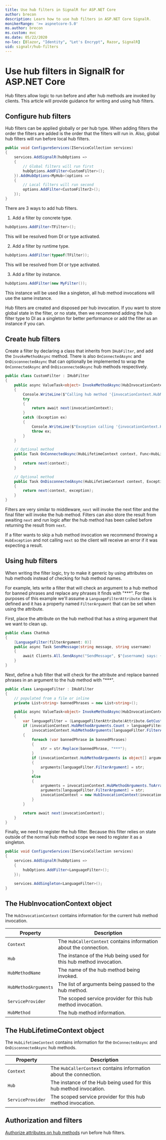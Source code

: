 ```yaml
---
title: Use hub filters in SignalR for ASP.NET Core
author: brecon
description: Learn how to use hub filters in ASP.NET Core SignalR.
monikerRange: '>= aspnetcore-5.0'
ms.author: brecon
ms.custom: mvc
ms.date: 05/22/2020
no-loc: [Blazor, "Identity", "Let's Encrypt", Razor, SignalR]
uid: signalr/hub-filters
---
```


# Use hub filters in SignalR for ASP.NET Core

Hub filters allow logic to run before and after hub methods are invoked by clients. This article will provide guidance for writing and using hub filters.

## Configure hub filters

Hub filters can be applied globally or per hub type. When adding filters the order the filters are added is the order that the filters will run in. Also, global hub filters will run before local hub filters.

```csharp
public void ConfigureServices(IServiceCollection services)
{
    services.AddSignalR(hubOptions =>
    {
        // Global filters will run first
        hubOptions.AddFilter<CustomFilter>();
    }).AddHubOptions<MyHub>(options =>
    {
        // Local filters will run second
        options.AddFilter<CustomFilter2>();
    });
}
```

There are 3 ways to add hub filters.
1. Add a filter by concrete type.

```csharp
hubOptions.AddFilter<TFilter>();
```

This will be resolved from DI or type activated.

2. Add a filter by runtime type.

```csharp
hubOptions.AddFilter(typeof(TFilter));
```

This will be resolved from DI or type activated.

3. Add a filter by instance.

```csharp
hubOptions.AddFilter(new MyFilter());
```

This instance will be used like a singleton, all hub method invocations will use the same instance.

Hub filters are created and disposed per hub invocation. If you want to store global state in the filter, or no state, then we recommend adding the hub filter type to DI as a singleton for better performance or add the filter as an instance if you can.

## Create hub filters

Create a filter by declaring a class that inherits from `IHubFilter`, and add the `InvokeMethodAsync` method. There is also `OnConnectedAsync` and `OnDisconnectedAsync` that can optionally be implemented to wrap the `OnConnectedAsync` and `OnDisconnectedAsync` hub methods respectively.

```csharp
public class CustomFilter : IHubFilter
{
    public async ValueTask<object> InvokeMethodAsync(HubInvocationContext invocationContext, Func<HubInvocationContext, ValueTask<object>> next)
    {
        Console.WriteLine($"Calling hub method '{invocationContext.HubMethodName}'");
        try
        {
            return await next(invocationContext);
        }
        catch (Exception ex)
        {
            Console.WriteLine($"Exception calling '{invocationContext.HubMethodName}'");
            throw ex;
        }
    }

    // Optional method
    public Task OnConnectedAsync(HubLifetimeContext context, Func<HubLifetimeContext, Task> next)
    {
        return next(context);
    }

    // Optional method
    public Task OnDisconnectedAsync(HubLifetimeContext context, Exception exception, Func<HubLifetimeContext, Exception, Task> next)
    {
        return next(context, exception);
    }
}
```

Filters are very similar to middleware, `next` will invoke the next filter and the final filter will invoke the hub method. Filters can also store the result from awaiting `next` and run logic after the hub method has been called before returning the result from `next`.

If a filter wants to skip a hub method invocation we recommend throwing a `HubException` and not calling `next` so the client will receive an error if it was expecting a result.

## Using hub filters

When writing the filter logic, try to make it generic by using attributes on hub methods instead of checking for hub method names.

For example, lets write a filter that will check an argument to a hub method for banned phrases and replace any phrases it finds with "***".
For the purposes of this example we'll assume a `LanguageFilterAttribute` class is defined and it has a property named `FilterArgument` that can be set when using the attribute.

First, place the attribute on the hub method that has a string argument that we want to clean up.
```csharp
public class ChatHub
{
    [LanguageFilter(filterArgument: 0)]
    public async Task SendMessage(string message, string username)
    {
        await Clients.All.SendAsync("SendMessage", $"{username} says: {message}");
    }
}
```

Next, define a hub filter that will check for the attribute and replace banned phrases in an argument to the hub method with "***".
```csharp
public class LanguageFilter : IHubFilter
{
    // populated from a file or inline
    private List<string> bannedPhrases = new List<string>();

    public async ValueTask<object> InvokeMethodAsync(HubInvocationContext invocationContext, Func<HubInvocationContext, ValueTask<object>> next)
    {
        var languageFilter = (LanguageFilterAttribute)Attribute.GetCustomAttribute(invocationContext.HubMethod, typeof(LanguageFilterAttribute));
        if (invocationContext.HubMethodArguments.Count > languageFilter.FilterArgument &&
            invocationContext.HubMethodArguments[languageFilter.FilterArgument] is string str)
        {
            foreach (var bannedPhrase in bannedPhrases)
            {
                str = str.Replace(bannedPhrase, "***");
            }
            if (invocationContext.HubMethodArguments is object[] arguments)
            {
                arguments[languageFilter.FilterArgument] = str;
            }
            else
            {
                arguments = invocationContext.HubMethodArguments.ToArray();
                arguments[languageFilter.FilterArgument] = str;
                invocationContext = new HubInvocationContext(invocationContext.Context, invocationContext.ServiceProvider, invocationContext.Hub, invocationContext.HubMethod, arguments);
            }
        }

        return await next(invocationContext);
    }
}
```

Finally, we need to register the hub filter. Because this filter relies on state outside of the normal hub method scope we need to register it as a singleton.
```csharp
public void ConfigureServices(IServiceCollection services)
{
    services.AddSignalR(hubOptions =>
    {
        hubOptions.AddFilter<LanguageFilter>();
    });

    services.AddSingleton<LanguageFilter>();
}
```

## The HubInvocationContext object

The `HubInvocationContext` contains information for the current hub method invocation.

| Property | Description |
| ------ | ----------- |
| `Context ` | The `HubCallerContext` contains information about the connection. |
| `Hub` | The instance of the Hub being used for this hub method invocation. |
| `HubMethodName` | The name of the hub method being invoked. |
| `HubMethodArguments` | The list of arguments being passed to the hub method. |
| `ServiceProvider` | The scoped service provider for this hub method invocation. |
| `HubMethod` | The hub method information. |

## The HubLifetimeContext object

The `HubLifetimeContext` contains information for the `OnConnectedAsync` and `OnDisconnectedAsync` hub methods.

| Property | Description |
| ------ | ----------- |
| `Context ` | The `HubCallerContext` contains information about the connection. |
| `Hub` | The instance of the Hub being used for this hub method invocation. |
| `ServiceProvider` | The scoped service provider for this hub method invocation. |

## Authorization and filters

[Authorize attributes on hub methods](xref:signalr/authn-and-authz#use-authorization-handlers-to-customize-hub-method-authorization) run before hub filters.